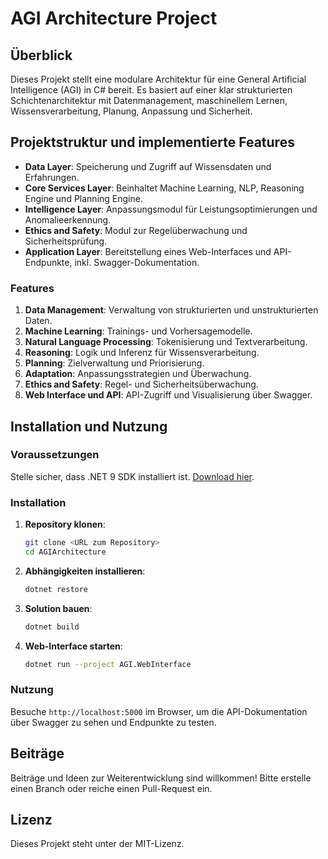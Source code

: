 
# AGI Architecture Project

## Überblick

Dieses Projekt stellt eine modulare Architektur für eine General Artificial Intelligence (AGI) in C# bereit. Es basiert auf einer klar strukturierten Schichtenarchitektur mit Datenmanagement, maschinellem Lernen, Wissensverarbeitung, Planung, Anpassung und Sicherheit.

## Projektstruktur und implementierte Features

- **Data Layer**: Speicherung und Zugriff auf Wissensdaten und Erfahrungen.
- **Core Services Layer**: Beinhaltet Machine Learning, NLP, Reasoning Engine und Planning Engine.
- **Intelligence Layer**: Anpassungsmodul für Leistungsoptimierungen und Anomalieerkennung.
- **Ethics and Safety**: Modul zur Regelüberwachung und Sicherheitsprüfung.
- **Application Layer**: Bereitstellung eines Web-Interfaces und API-Endpunkte, inkl. Swagger-Dokumentation.

### Features

1. **Data Management**: Verwaltung von strukturierten und unstrukturierten Daten.
2. **Machine Learning**: Trainings- und Vorhersagemodelle.
3. **Natural Language Processing**: Tokenisierung und Textverarbeitung.
4. **Reasoning**: Logik und Inferenz für Wissensverarbeitung.
5. **Planning**: Zielverwaltung und Priorisierung.
6. **Adaptation**: Anpassungsstrategien und Überwachung.
7. **Ethics and Safety**: Regel- und Sicherheitsüberwachung.
8. **Web Interface und API**: API-Zugriff und Visualisierung über Swagger.

## Installation und Nutzung

### Voraussetzungen

Stelle sicher, dass .NET 9 SDK installiert ist. [Download hier](https://dotnet.microsoft.com/download/dotnet/9.0).

### Installation

1. **Repository klonen**:

   ```bash
   git clone <URL zum Repository>
   cd AGIArchitecture
   ```

2. **Abhängigkeiten installieren**:

   ```bash
   dotnet restore
   ```

3. **Solution bauen**:

   ```bash
   dotnet build
   ```

4. **Web-Interface starten**:

   ```bash
   dotnet run --project AGI.WebInterface
   ```

### Nutzung

Besuche `http://localhost:5000` im Browser, um die API-Dokumentation über Swagger zu sehen und Endpunkte zu testen.

## Beiträge

Beiträge und Ideen zur Weiterentwicklung sind willkommen! Bitte erstelle einen Branch oder reiche einen Pull-Request ein.

## Lizenz

Dieses Projekt steht unter der MIT-Lizenz.
